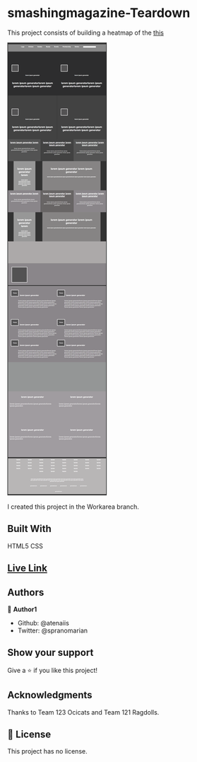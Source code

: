 # smashingmagazine-Teardown
This project consists of building a heatmap of the [this](https://www.smashingmagazine.com/)

![screenshot](./assets/things/screenshot.png)

I created this project in the Workarea branch.

## Built With

HTML5
CSS


## [Live Link](https://rawcdn.githack.com/atenaiis/smashingmagazine-Teardown/2458241643c29a574d9c0e17c6019e53cbeff81f/style.html)

## Authors

👤 **Author1**

- Github: @atenaiis
- Twitter: @spranomarian



## Show your support

Give a ⭐️ if you like this project!

## Acknowledgments

Thanks to Team 123 Ocicats and Team 121 Ragdolls.

## 📝 License

This project has no license.
